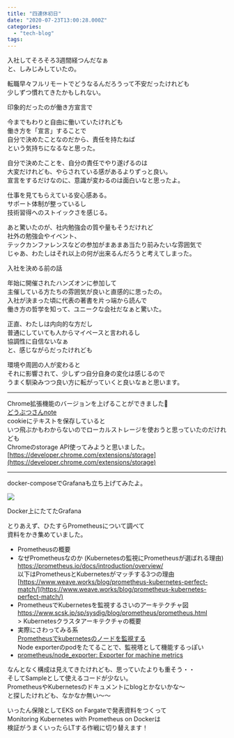 ```yaml
---
title: "四連休初日"
date: "2020-07-23T13:00:28.000Z"
categories: 
  - "tech-blog"
tags: 
---
```


入社してそろそろ3週間経つんだなぁ  
と、しみじみしていたの。

転職早々フルリモートでどうなるんだろうって不安だったけれども  
少しずつ慣れてきたかもしれない。

印象的だったのが働き方宣言で

今までもわりと自由に働いていたけれども  
働き方を「宣言」することで  
自分で決めたことなのだから、責任を持たねば  
という気持ちになるなと思った。

自分で決めたことを、自分の責任でやり遂げるのは  
大変だけれども、やらされている感があるよりずっと良い。  
宣言をするだけなのに、意識が変わるのは面白いなと思ったよ。

仕事を見てもらえている安心感ある。  
サポート体制が整っているし  
技術習得へのストイックさを感じる。

あと驚いたのが、社内勉強会の質や量もそうだけれど  
社外の勉強会やイベント、  
テックカンファレンスなどの参加がまあまあ当たり前みたいな雰囲気で  
じゃあ、わたしはそれ以上の何が出来るんだろうと考えてしまった。

入社を決める前の話

年始に開催されたハンズオンに参加して  
主催している方たちの雰囲気が良いと直感的に思ったの。  
入社が決まった頃に代表の著書を片っ端から読んで  
働き方の哲学を知って、ユニークな会社だなぁと驚いた。

正直、わたしは内向的な方だし  
普通にしていても人からマイペースと言われるし  
協調性に自信ないなぁ  
と、感じながらだったけれども

環境や周囲の人が変わると  
それに影響されて、少しずつ自分自身の変化は感じるので  
うまく馴染みつつ良い方に転がっていくと良いなぁと思います。

* * *

Chrome拡張機能のバージョンを上げることができました🎉  
[どうぶつさんnote  
](https://chrome.google.com/webstore/detail/%E3%81%A9%E3%81%86%E3%81%B6%E3%81%A4%E3%81%95%E3%82%93note/hfijdjgjnmpaffofiiifobemmajohlda?hl=ja&authuser=0)cookieにテキストを保存していると  
いつ飛ぶかもわからないのでローカルストレージを使おうと思っていたのだけれども  
Chromeのstorage API使ってみようと思いました。  
[https://developer.chrome.com/extensions/storage](https://developer.chrome.com/extensions/storage)

* * *

docker-composeでGrafanaも立ち上げてみたよ。

![](/images/スクリーンショット-2020-07-23-15.54.04.png)

Docker上にたてたGrafana

とりあえず、ひたすらPrometheusについて調べて  
資料をかき集めていました。

- Prometheusの概要
- なぜPrometheusなのか (Kubernetesの監視にPrometheusが選ばれる理由)  
    [https://prometheus.io/docs/introduction/overview/  
    ](https://prometheus.io/docs/introduction/overview/)以下はPrometheusとKubernetesがマッチする3つの理由  
    [https://www.weave.works/blog/prometheus-kubernetes-perfect-match/](https://www.weave.works/blog/prometheus-kubernetes-perfect-match/)
- PrometheusでKubernetesを監視するさいのアーキテクチャ図  
    [https://www.scsk.jp/sp/sysdig/blog/prometheus/prometheus.html  
    ](https://www.scsk.jp/sp/sysdig/blog/prometheus/prometheus.html)\> Kubernetesクラスタアーキテクチャの概要
- 実際にさわってみる系  
    [Prometheusでkubernetesのノードを監視する  
    ](https://ytsuboi.jp/archives/400)Node exporterのpodをたてることで、監視塔として機能するっぽい
- [prometheus/node\_exporter: Exporter for machine metrics](https://github.com/prometheus/node_exporter)

なんとなく構成は見えてきたけれども、思っていたよりも重そう・・  
そしてSampleとして使えるコードが少ない。  
PrometheusやKubernetesのドキュメントにblogとかないかな〜  
と探したけれども、なかなか無い〜〜

いったん保険としてEKS on Fargateで発表資料をつくって  
Monitoring Kubernetes with Prometheus on Dockerは  
検証がうまくいったらLTする作戦に切り替えます！
